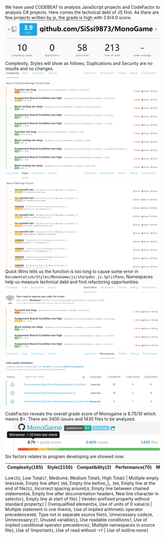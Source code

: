 We have used CODEBEAT to analysis JavaScript projects and CodeFactor to analysis C# projects. Here comes the technical debt of JS first. As there are few projects written by js, the grade is high with 3.9/4.0 score. ![cbgpa](https://github.com/ruanti2018-1/zy1-monogame/blob/master/technicaldebt/CBGPA.png)
Complexity, Styles will show as follows, Duplications and Security are no results and no changes. ![complexity](https://github.com/ruanti2018-1/zy1-monogame/blob/master/technicaldebt/cbcmp.png) ![styles](https://github.com/ruanti2018-1/zy1-monogame/blob/master/technicaldebt/cbsty.png)
Quick Wins tells us the function is too long to cause some error in ```Documentation/Styles/MonoGame/js/sharpdoc.js.SplitPane```, Namespaces help us measure technical debt and find refactoring opportunities. ![qw](https://github.com/ruanti2018-1/zy1-monogame/blob/master/technicaldebt/QW.png) ![name](https://github.com/ruanti2018-1/zy1-monogame/blob/master/technicaldebt/Nam.png)

CodeFactor reveals the overall grade score of Monogame is 8.75/10 which means B+. There are 3400 issues and 1430 files to be analyzed.![cf](https://github.com/ruanti2018-1/zy1-monogame/blob/master/technicaldebt/CFGPA.png)
Six factors relates to program developing are showed now: 

Complexity(185) | Style(2150) | Compatibility(2) | Performance(70) | Maintainability(992) | Accessibility(1)
----|-------|-----|-------|-----|-----
 Low`153`, 
 Low Total`17`, 
 Medium`8`,
 Medium Total`5`,
 High Total`2` | Multiple empty lines`1048`,
 Empty line after{ `388`,
 Empty line before_}_ `360`,
 Empty line at the end of file`252`, 
 Incorrect spacing around;`8`, 
 Empty line between chained statements`8`, 
 Empty line after documentation header`4`,
 New line character in selector`1`,
 Empty line at start of file`1` | Vendor-prefixed property without standard property`2` | Overqualified element`54`,
 Use of units of 0 value`16` | Multiple statement in one line`456`,
 Use of implied arithmetic operator precedence`400`,
 Type not in separate source file`55`,
 Unnecessary code`28`,
 Unnecessary;`27`, 
 Unused variable`13`, 
 Use readable conditions`7`, 
 Use of implied conditional operator precedence`2`, 
 Multiple namespaces in source file`2`, 
 Use of !important`1`, 
 Use of read without -r`7` | Use of outline:none`1` 

